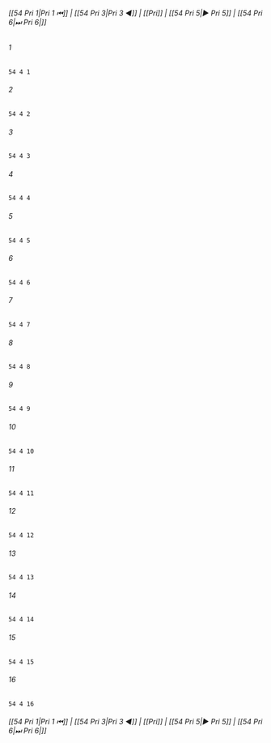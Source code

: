 
###### [[54 Pri 1|Pri 1 ⏮]] | [[54 Pri 3|Pri 3 ◀]] | [[Pri]] | [[54 Pri 5|▶ Pri 5]] | [[54 Pri 6|⏭ Pri 6|]]

###### 1
``` verse
54 4 1 
```
###### 2
``` verse
54 4 2 
```
###### 3
``` verse
54 4 3 
```
###### 4
``` verse
54 4 4 
```
###### 5
``` verse
54 4 5 
```
###### 6
``` verse
54 4 6 
```
###### 7
``` verse
54 4 7 
```
###### 8
``` verse
54 4 8 
```
###### 9
``` verse
54 4 9 
```
###### 10
``` verse
54 4 10 
```
###### 11
``` verse
54 4 11 
```
###### 12
``` verse
54 4 12 
```
###### 13
``` verse
54 4 13 
```
###### 14
``` verse
54 4 14 
```
###### 15
``` verse
54 4 15 
```
###### 16
``` verse
54 4 16 
```

###### [[54 Pri 1|Pri 1 ⏮]] | [[54 Pri 3|Pri 3 ◀]] | [[Pri]] | [[54 Pri 5|▶ Pri 5]] | [[54 Pri 6|⏭ Pri 6|]]

